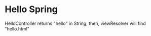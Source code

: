 # Hello Spring

HelloController returns "hello" in String, then, viewResolver will find "hello.html"
